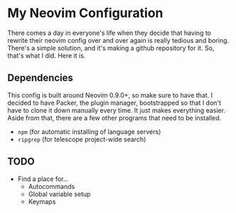 # My Neovim Configuration

There comes a day in everyone's life when they decide that having to rewrite
their neovim config over and over again is really tedious and boring. There's a
simple solution, and it's making a github repository for it. So, that's what I
did. Here it is.

## Dependencies

This config is built around Neovim 0.9.0+, so make sure to have that. I decided
to have Packer, the plugin manager, bootstrapped so that I don't have to clone
it down manually every time. It just makes everything easier. Aside from that,
there are a few other programs that need to be installed.

- `npm`     (for automatic installing of language servers)
- `ripgrep` (for telescope project-wide search)

## TODO

- Find a place for...
    - Autocommands
    - Global variable setup
    - Keymaps

